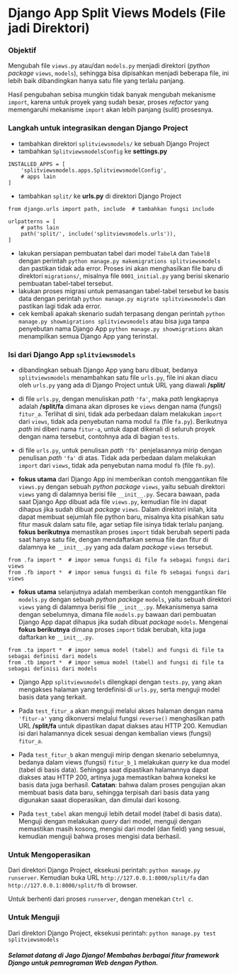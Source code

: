 # Django App Split Views Models (File jadi Direktori)

### Objektif

Mengubah file `views.py` atau/dan `models.py` menjadi direktori 
(_python package_ `views`, `models`), sehingga  bisa dipisahkan 
menjadi beberapa file, ini lebih baik dibandingkan hanya satu file 
yang terlalu panjang.

Hasil pengubahan sebisa mungkin tidak banyak mengubah mekanisme `import`, 
karena untuk proyek yang sudah besar, proses _refactor_ yang memengaruhi 
mekanisme `import` akan lebih panjang (sulit) prosesnya.

### Langkah untuk integrasikan dengan Django Project

* tambahkan direktori `splitviewsmodels/` ke sebuah Django Project
* tambahkan `SplitviewsmodelsConfig` ke **settings.py**
```
INSTALLED_APPS = [
    'splitviewsmodels.apps.SplitviewsmodelConfig',
    # apps lain
]
```
* tambahkan `split/` ke **urls.py** di direktori Django Project
```
from django.urls import path, include  # tambahkan fungsi include

urlpatterns = [
    # paths lain
    path('split/', include('splitviewsmodels.urls')),
]
```
* lakukan persiapan pembuatan tabel dari model `TabelA` dan `TabelB` dengan perintah 
`python manage.py makemigrations splitviewsmodels` dan pastikan tidak ada error.
Proses ini akan menghasilkan file baru di direktori `migrations/`, misalnya file `0001_initial.py` 
yang berisi skenario pembuatan tabel-tabel tersebut.
* lakukan proses migrasi untuk pemasangan tabel-tabel tersebut ke basis data dengan perintah 
`python manage.py migrate splitviewsmodels` dan pastikan lagi tidak ada error.
* cek kembali apakah skenario sudah terpasang dengan perintah 
`python manage.py showmigrations splitviewsmodels` atau bisa juga tanpa penyebutan nama Django App 
`python manage.py showmigrations` akan menampilkan semua Django App yang terinstal.

### Isi dari Django App `splitviewsmodels`

* dibandingkan sebuah Django App yang baru dibuat, bedanya `splitviewsmodels` menambahkan satu file `urls.py`,
file ini akan diacu oleh `urls.py` yang ada di Django Project untuk URL yang diawali **/split/**

* di file `urls.py`, dengan menuliskan _path_ `'fa'`, maka _path_ lengkapnya adalah **/split/fa** dimana akan diproses 
ke `views` dengan nama (fungsi) `fitur_a`. Terlihat di sini, tidak ada perbedaan dalam melakukan `import` dari `views`, 
tidak ada penyebutan nama modul `fa` (file `fa.py`). Berikutnya _path_ ini diberi nama `fitur-a`, untuk dapat
dikenali di seluruh proyek dengan nama tersebut, contohnya ada di bagian `tests`.

* di file `urls.py`, untuk penulisan _path_ `'fb'` penjelasannya mirip dengan penulisan _path_ `'fa'` di atas. 
Tidak ada perbedaan dalam melakukan `import` dari `views`, tidak ada penyebutan nama modul `fb` (file `fb.py`).

* **fokus utama** dari Django App ini memberikan contoh menggantikan file `views.py` dengan sebuah _python package_ 
`views`, yaitu sebuah direktori `views` yang di dalamnya berisi file `__init__.py`. Secara bawaan, pada saat Django App 
dibuat ada file `views.py`, kemudian file ini dapat dihapus jika sudah dibuat _package_ `views`. Dalam direktori 
inilah, kita dapat membuat sejumlah file python baru, misalnya kita pisahkan satu fitur masuk dalam satu file, agar 
setiap file isinya tidak terlalu panjang. **fokus berikutnya** memastikan proses `import` tidak berubah seperti pada
saat hanya satu file, dengan mendaftarkan semua file dan fitur di dalamnya ke `__init__.py` yang ada dalam _package_ 
`views` tersebut.
```
from .fa import *  # impor semua fungsi di file fa sebagai fungsi dari views
from .fb import *  # impor semua fungsi di file fb sebagai fungsi dari views
```

* **fokus utama** selanjutnya adalah memberikan contoh menggantikan file `models.py` dengan sebuah _python package_ 
`models`, yaitu sebuah direktori `views` yang di dalamnya berisi file `__init__.py`. Mekanismenya sama dengan
sebelumnya, dimana file `models.py` bawaan dari pembuatan Django App dapat dihapus jika sudah dibuat _package_
`models`.  Mengenai **fokus berikutnya** dimana proses `import` tidak berubah, kita juga daftarkan ke `__init__.py`.
```
from .ta import *  # impor semua model (tabel) and fungsi di file ta sebagai definisi dari models
from .tb import *  # impor semua model (tabel) and fungsi di file ta sebagai definisi dari models
```

* Django App `splitviewsmodels` dilengkapi dengan `tests.py`, yang akan mengakses halaman yang terdefinisi di 
`urls.py`, serta menguji model basis data yang terkait.

* Pada `test_fitur_a` akan menguji melalui akses halaman dengan nama `'fitur-a'` yang dikonversi melalui fungsi 
`reverse()` menghasilkan path URL **/split/fa** untuk dipastikan dapat diakses atau HTTP 200. Kemudian isi dari
halamannya dicek sesuai dengan kembalian views (fungsi) `fitur_a`.

* Pada `test_fitur_b` akan menguji mirip dengan skenario sebelumnya, bedanya dalam views (fungsi) `fitur_b_1` melakukan
_query_ ke dua model (tabel di basis data). Sehingga saat dipastikan halamannya dapat diakses atau HTTP 200, artinya
juga memastikan bahwa koneksi ke basis data juga berhasil. **Catatan**: bahwa dalam proses pengujian akan membuat
basis data baru, sehingga terpisah dari basis data yang digunakan saaat dioperasikan, dan dimulai dari kosong.

* Pada `test_tabel` akan menguji lebih detail model (tabel di basis data). Menguji dengan melakukan _query_ dari model,
menguji dengan memastikan masih kosong, mengisi dari model (dan field) yang sesuai, kemudian menguji bahwa proses 
mengisi data berhasil.

### Untuk Mengoperasikan

Dari direktori Django Project, eksekusi perintah: `python manage.py runserver`.
Kemudian buka URL `http://127.0.0.1:8000/split/fa` dan `http://127.0.0.1:8000/split/fb`
 di browser. 
 
Untuk berhenti dari proses `runserver`, dengan menekan `Ctrl c`.

### Untuk Menguji

Dari direktori Django Project, eksekusi perintah: `python manage.py test splitviewsmodels`

##### Selamat datang di Jago Django! Membahas berbagai fitur framework Django untuk pemrograman Web dengan Python.
